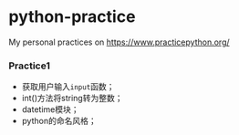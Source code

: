 # python-practice
 My personal practices on https://www.practicepython.org/

### Practice1
- 获取用户输入`input`函数；
- int()方法将string转为整数；
- datetime模块；
- python的命名风格；
